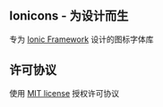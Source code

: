## Ionicons - 为设计而生

专为 [Ionic Framework](http://ionicframework.com/) 设计的图标字体库


## 许可协议

使用 [MIT license](http://opensource.org/licenses/MIT) 授权许可协议
